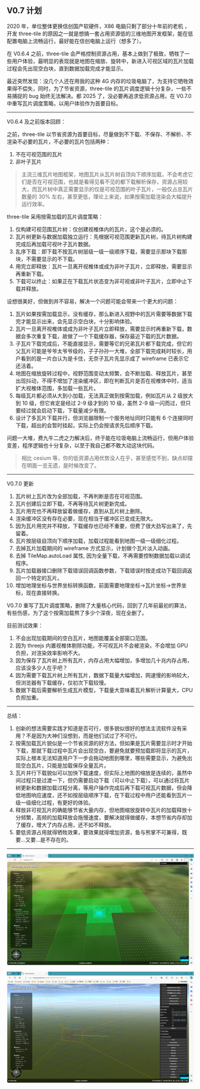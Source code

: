 ## V0.7 计划

2020 年，单位整体更换信创国产软硬件，X86 电脑只剩了部分十年前的老机 ，开发 three-tile 的原因之一就是想搞一套占用资源低的三维地图开发框架，能在低配置电脑上流畅运行，最好能在信创电脑上运行（想多了）。

在 V0.6.4 之前，three-tile 会严格控制资源占用，基本上做到了极致，牺牲了一些用户体验，最明显的表现就是地图在缩放、旋转中，新进入可视区域的瓦片加载过程会先出现空白块，直到数据加载完成才能显示。

最近突然发现：没几个人还在用我的这种 4G 内存的垃圾电脑了，为支持它牺牲效果得不偿失，同时，为了节省资源，three-tile 的瓦片调度逻辑十分复杂，一些不易捕捉的 bug 始终无法解决。都 2025 了，没必要再追求低资源占用，在 V0.7.0 中重写瓦片调度策略，以用户体验作为首要目标。

---

V0.6.4 及之前版本回顾：

之前，three-tile 以节省资源为首要目标，尽量做到不下载、不保存、不解析、不渲染不必要的瓦片，不必要的瓦片包括两种：

1. 不在可视范围的瓦片
2. 非叶子瓦片

> 主流三维瓦片地图框架，地图瓦片从瓦片树自顶向下顺序加载，不会考虑它们是否在可视范围，也就是看得见看不见的都下载解析保存，资源占用较大，而瓦片树中真正需要显示的仅是可视范围的叶子瓦片，一般仅占总瓦片数量的 30% 左右，甚至更低，理论上来说，如果按需加载渲染会大幅提升运行效率。

three-tile 采用按需加载的瓦片调度策略：

1. 仅构建可视范围瓦片树：仅创建视椎体内的瓦片，这个是必须的。
2. 瓦片树更新与数据加载独立运行：先根据可视范围更新瓦片树，待瓦片树构建完成后再加载可视叶子瓦片数据。
3. 乱序下载：即下载不按瓦片树层级一级一级顺序下载，需要显示那块下载那块，不需要显示的不下载。
4. 用完立即释放：瓦片一旦离开视椎体或成为非叶子瓦片，立即释放，需要显示再重新下载。
5. 下载可以终止：如果正在下载瓦片状态变为非可视或非叶子瓦片，立即中止下载并释放。

设想很美好，但做到并不容易，解决一个问题可能会带来一个更大的问题：

1. 瓦片如果按需加载显示，没有缓存，那么新进入视野中的瓦片需要等数据下载完才能显示出来，会先显示空白块，十分影响体验。
2. 瓦片一旦离开视椎体或成为非叶子瓦片立即释放，需要显示时再重新下载，数据会多次重复下载，故做了一个下载缓存器，保存最近下载的瓦片数据。
3. 子瓦片下载完成后，不能直接显示，需要等它的兄弟瓦片都下载完成，但它的父瓦片可能是爷爷太爷爷级的，子子孙孙一大堆，全部下载完成耗时较长，用户看到的是一片白认为是卡住，无奈子瓦片先显示成了 wireframe 已表示它还活着。
4. 地图在缩放旋转过程中，视野范围变动太频繁，会不断加载、释放瓦片，甚至出现抖动，不得不增加了渲染缓冲区，即在判断瓦片是否在视椎体中时，适当扩大视椎体范围，多加载一些瓦片。
5. 每级瓦片都必须从大到小加载，无法真正做到按需加载，例如瓦片从 2 级放大到 10 级，但它肯定是经过 2-9 级才到的 10 级，虽然 2-9 级一闪而过，但只要经过就会启动下载，下载量减少有限。
6. 设计了多瓦片下载并行，但浏览器限制一个服务地址同时只能有 6 个连接同时下载，超出的会暂时挂起，实际上仍会按请求先后顺序下载。

问题一大堆，费九牛二虎之力解决后，终于能在垃圾电脑上流畅运行，但用户体验变差，程序逻辑也十分复杂，以至于我自己都不敢大动这块代码。

> 相比 cesium 等，你的低资源占用优势没人在乎，甚至感觉不到，缺点却摆在明面一览无遗，是时候改变了。

---

V0.7.0 更新

1. 瓦片树上瓦片改为全部加载，不再判断是否在可视范围。
2. 瓦片创建后立即下载，不再等待瓦片树更新完成。
3. 瓦片用完也不再释放留着做缓存，直到从瓦片树上删除。
4. 渲染缓冲区没有存在必要，现在相当于缓冲区已变成无限大。
5. 因为瓦片用完并不释放，下载缓存也已经不重要，但费了很大劲写出来了，先留着。
6. 瓦片按层级自顶向下顺序加载，加载过程能看到地图一级一级细化过程。
7. 去掉瓦片加载期间的 wireframe 方式显示，计划做个瓦片淡入动画。
8. 去掉 TileMap.autoLoad 属性, 因为全量下载，不再需要控制数据加载以调试程序。
9. 瓦片加载器接口删除下载错误回调函数参数，下载错误时按走成功下载回调返回一个特定的瓦片。
10. 增加地理坐标与世界坐标转换函数，前面需要地理坐标->瓦片坐标->世界坐标，现在直接转换。

V0.7.0 重写了瓦片调度策略，删除了大量核心代码，回到了几年前最初的算法，有些伤感，为了这个按需加载熬了多少个深夜，现在全删了。

目前测试效果：

1. 不会出现加载期间的空白瓦片，地图能覆盖全部窗口范围。
2. 因为 threejs 内置视椎体剔除功能，不可视瓦片不会被渲染，不会增加 GPU 负担，对渲染效率影响不大。
3. 因为保存了瓦片树上所有瓦片，内存占用大幅增加，多增加几十兆内存占用，应该没多少人在乎吧？
4. 因为需要下载瓦片树上所有瓦片，数据下载量大幅增加，网速慢的影响较大，但浏览器有下载缓存，仅初次下载较慢。
5. 数据下载后需要解析生成瓦片模型，下载量大意味着瓦片解析计算量大，CPU 负担加重。

---

总结：

1. 创新的想法需要实践才知道是否可行，很多貌似很好的想法主流软件没有采用？不是因为大神们没想到，而是他们试过了不可行。
2. 按需加载瓦片貌似是一个节省资源的好方法，但如果是瓦片需要显示时才开始下载，那就下载过程中瓦片会出现空白，要避免就要预加载即将显示的瓦片，实际上根本无法知道用户下一步会拖动地图到哪里，哪些需要显示，为避免出现空白瓦片，只能是加载保存全量瓦片。
3. 瓦片并行下载貌似可以加快下载速度，但实际上地图的缩放是连续的，虽然中间过程只是过渡一下，但仍需要启动下载（可以中止下载），可以通过将瓦片树更新和数据加载过程分离，等用户操作完成后再下载可视瓦片数据，但会降低地图响应速度，还不如按层级顺序下载，在下载过程中用户还能看到瓦片一级一级细化过程，有更好的体验。
4. 释放非可视瓦片的确能够节省大量内存，但地图缩放旋转中瓦片的加载释放十分频繁，高频的加载释放会拖慢速度，要解决就得做缓存，本想节省内存却加了缓存，增大了内存占用，还不如不释放。
5. 要低资源占用就得牺牲效果，要效果就得增加资源，鱼与熊掌不可兼得，既要...又要...是不存在的。

---

![alt text](./images/blog-image-1.png)

![alt text](./images/blog-image-2.png)

